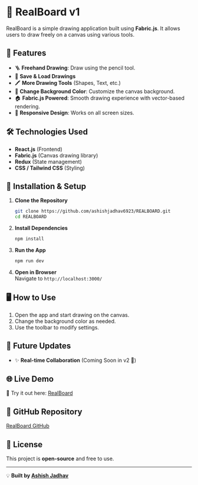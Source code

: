 # 🎨 RealBoard v1

RealBoard is a simple drawing application built using **Fabric.js**. It allows users to draw freely on a canvas using various tools.

## 🚀 Features
- 🪜 **Freehand Drawing**: Draw using the pencil tool.
- 📂 **Save & Load Drawings**
- 🖍️ **More Drawing Tools** (Shapes, Text, etc.)
- 🎨 **Change Background Color**: Customize the canvas background.
- 🏠 **Fabric.js Powered**: Smooth drawing experience with vector-based rendering.
- 📱 **Responsive Design**: Works on all screen sizes.

## 🛠️ Technologies Used
- **React.js** (Frontend)
- **Fabric.js** (Canvas drawing library)
- **Redux** (State management)
- **CSS / Tailwind CSS** (Styling)

## 🛀 Installation & Setup
1. **Clone the Repository**
   ```sh
   git clone https://github.com/ashishjadhav6923/REALBOARD.git
   cd REALBOARD
   ```

2. **Install Dependencies**
   ```sh
   npm install
   ```

3. **Run the App**
   ```sh
   npm run dev
   ```

4. **Open in Browser**  
   Navigate to `http://localhost:3000/`

## 🖥️ How to Use
1. Open the app and start drawing on the canvas.
2. Change the background color as needed.
3. Use the toolbar to modify settings.

## 📌 Future Updates
- ✨ **Real-time Collaboration** (Coming Soon in v2 🚀)

## 🌐 Live Demo
🔗 Try it out here: [RealBoard](https://realboard.vercel.app/)

## 🐝 GitHub Repository
[RealBoard GitHub](https://github.com/ashishjadhav6923/REALBOARD)

## 🐝 License
This project is **open-source** and free to use.

---

💡 **Built by [Ashish Jadhav](https://github.com/ashishjadhav6923)**

